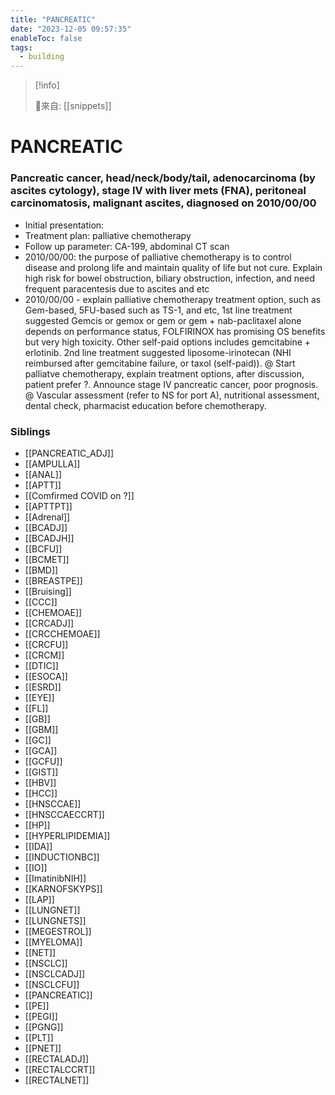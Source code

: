 ```yaml
---
title: "PANCREATIC"
date: "2023-12-05 09:57:35"
enableToc: false
tags:
  - building
---
```


> [!info]
>
> 🌱來自: [[snippets]]

# PANCREATIC

### Pancreatic cancer, head/neck/body/tail, adenocarcinoma (by ascites cytology), stage IV with liver mets (FNA), peritoneal carcinomatosis, malignant ascites, diagnosed on 2010/00/00

- Initial presentation:
- Treatment plan: palliative chemotherapy
- Follow up parameter: CA-199, abdominal CT scan
- 2010/00/00: the purpose of palliative chemotherapy is to control disease and prolong life and maintain quality of life but not cure. Explain high risk for bowel obstruction, biliary obstruction, infection, and need frequent paracentesis due to ascites and etc
- 2010/00/00 - explain palliative chemotherapy treatment option, such as Gem-based, 5FU-based such as TS-1, and etc, 1st line treatment suggested Gemcis or gemox or gem or gem + nab-paclitaxel alone depends on performance status, FOLFIRINOX has promising OS benefits but very high toxicity. Other self-paid options includes gemcitabine + erlotinib. 2nd line treatment suggested liposome-irinotecan (NHI reimbursed after gemcitabine failure, or taxol (self-paid)).
  @ Start palliatve chemotherapy, explain treatment options, after discussion, patient prefer ?. Announce stage IV pancreatic cancer, poor prognosis.
  @ Vascular assessment (refer to NS for port A), nutritional assessment, dental check, pharmacist education before chemotherapy.

### Siblings

- [[PANCREATIC_ADJ]]
- [[AMPULLA]]
- [[ANAL]]
- [[APTT]]
- [[Comfirmed COVID on ?]]
- [[APTTPT]]
- [[Adrenal]]
- [[BCADJ]]
- [[BCADJH]]
- [[BCFU]]
- [[BCMET]]
- [[BMD]]
- [[BREASTPE]]
- [[Bruising]]
- [[CCC]]
- [[CHEMOAE]]
- [[CRCADJ]]
- [[CRCCHEMOAE]]
- [[CRCFU]]
- [[CRCM]]
- [[DTIC]]
- [[ESOCA]]
- [[ESRD]]
- [[EYE]]
- [[FL]]
- [[GB]]
- [[GBM]]
- [[GC]]
- [[GCA]]
- [[GCFU]]
- [[GIST]]
- [[HBV]]
- [[HCC]]
- [[HNSCCAE]]
- [[HNSCCAECCRT]]
- [[HP]]
- [[HYPERLIPIDEMIA]]
- [[IDA]]
- [[INDUCTIONBC]]
- [[IO]]
- [[ImatinibNIH]]
- [[KARNOFSKYPS]]
- [[LAP]]
- [[LUNGNET]]
- [[LUNGNETS]]
- [[MEGESTROL]]
- [[MYELOMA]]
- [[NET]]
- [[NSCLC]]
- [[NSCLCADJ]]
- [[NSCLCFU]]
- [[PANCREATIC]]
- [[PE]]
- [[PEGI]]
- [[PGNG]]
- [[PLT]]
- [[PNET]]
- [[RECTALADJ]]
- [[RECTALCCRT]]
- [[RECTALNET]]

